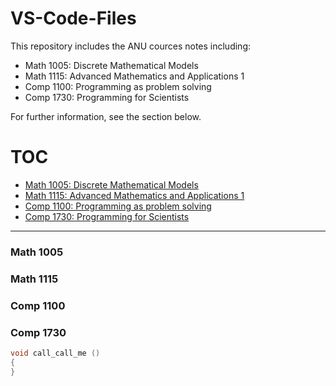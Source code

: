 

# VS-Code-Files


This repository includes the ANU cources notes including:

   * Math 1005: Discrete Mathematical Models
   * Math 1115: Advanced Mathematics and Applications 1
   * Comp 1100: Programming as problem solving
   * Comp 1730: Programming for Scientists

For further information, see the section below.

# TOC
* [Math 1005: Discrete Mathematical Models](#math-1005)
* [Math 1115: Advanced Mathematics and Applications 1](#math-1115)
* [Comp 1100: Programming as problem solving](#comp-1100)
* [Comp 1730: Programming for Scientists](#comp-1730)

---

### Math 1005

### Math 1115

### Comp 1100

### Comp 1730



``` c
void call_call_me ()
{
}
```

